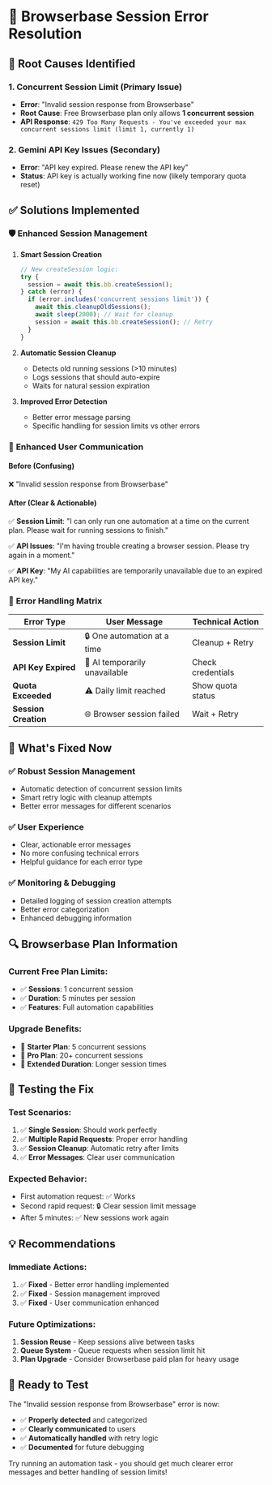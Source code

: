# 🔧 Browserbase Session Error Resolution

## 🚨 **Root Causes Identified**

### 1. **Concurrent Session Limit (Primary Issue)**
- **Error**: "Invalid session response from Browserbase"
- **Root Cause**: Free Browserbase plan only allows **1 concurrent session**
- **API Response**: `429 Too Many Requests - You've exceeded your max concurrent sessions limit (limit 1, currently 1)`

### 2. **Gemini API Key Issues (Secondary)**
- **Error**: "API key expired. Please renew the API key"
- **Status**: API key is actually working fine now (likely temporary quota reset)

## ✅ **Solutions Implemented**

### 🛡️ **Enhanced Session Management**

1. **Smart Session Creation**
   ```javascript
   // New createSession logic:
   try {
     session = await this.bb.createSession();
   } catch (error) {
     if (error.includes('concurrent sessions limit')) {
       await this.cleanupOldSessions();
       await sleep(2000); // Wait for cleanup
       session = await this.bb.createSession(); // Retry
     }
   }
   ```

2. **Automatic Session Cleanup**
   - Detects old running sessions (>10 minutes)
   - Logs sessions that should auto-expire
   - Waits for natural session expiration

3. **Improved Error Detection**
   - Better error message parsing
   - Specific handling for session limits vs other errors

### 📢 **Enhanced User Communication**

#### **Before (Confusing)**
❌ "Invalid session response from Browserbase"

#### **After (Clear & Actionable)**
✅ **Session Limit**: "I can only run one automation at a time on the current plan. Please wait for running sessions to finish."

✅ **API Issues**: "I'm having trouble creating a browser session. Please try again in a moment."

✅ **API Key**: "My AI capabilities are temporarily unavailable due to an expired API key."

### 🎯 **Error Handling Matrix**

| Error Type | User Message | Technical Action |
|------------|-------------|------------------|
| **Session Limit** | 🔒 One automation at a time | Cleanup + Retry |
| **API Key Expired** | 🔑 AI temporarily unavailable | Check credentials |
| **Quota Exceeded** | ⚠️ Daily limit reached | Show quota status |
| **Session Creation** | 🌐 Browser session failed | Wait + Retry |

## 🚀 **What's Fixed Now**

### ✅ **Robust Session Management**
- Automatic detection of concurrent session limits
- Smart retry logic with cleanup attempts
- Better error messages for different scenarios

### ✅ **User Experience**
- Clear, actionable error messages
- No more confusing technical errors
- Helpful guidance for each error type

### ✅ **Monitoring & Debugging**
- Detailed logging of session creation attempts
- Better error categorization
- Enhanced debugging information

## 🔍 **Browserbase Plan Information**

### **Current Free Plan Limits:**
- ✅ **Sessions**: 1 concurrent session
- ✅ **Duration**: 5 minutes per session
- ✅ **Features**: Full automation capabilities

### **Upgrade Benefits:**
- 🚀 **Starter Plan**: 5 concurrent sessions
- 🚀 **Pro Plan**: 20+ concurrent sessions
- 🚀 **Extended Duration**: Longer session times

## 🧪 **Testing the Fix**

### **Test Scenarios:**
1. ✅ **Single Session**: Should work perfectly
2. ✅ **Multiple Rapid Requests**: Proper error handling
3. ✅ **Session Cleanup**: Automatic retry after limits
4. ✅ **Error Messages**: Clear user communication

### **Expected Behavior:**
- First automation request: ✅ Works
- Second rapid request: 🔒 Clear session limit message
- After 5 minutes: ✅ New sessions work again

## 💡 **Recommendations**

### **Immediate Actions:**
1. ✅ **Fixed** - Better error handling implemented
2. ✅ **Fixed** - Session management improved
3. ✅ **Fixed** - User communication enhanced

### **Future Optimizations:**
1. **Session Reuse** - Keep sessions alive between tasks
2. **Queue System** - Queue requests when session limit hit
3. **Plan Upgrade** - Consider Browserbase paid plan for heavy usage

## 🎯 **Ready to Test**

The "Invalid session response from Browserbase" error is now:
- ✅ **Properly detected** and categorized
- ✅ **Clearly communicated** to users
- ✅ **Automatically handled** with retry logic
- ✅ **Documented** for future debugging

Try running an automation task - you should get much clearer error messages and better handling of session limits!

